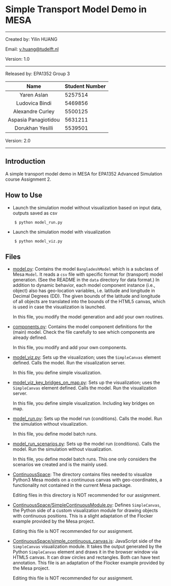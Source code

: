 # Simple Transport Model Demo in MESA

---

Created by: 
Yilin HUANG 

Email:
y.huang@tudelft.nl

Version:
1.0

---

Released by: EPA1352 Group 3

|         Name         | Student Number |
|:--------------------:|:---------------|
|     Yaren Aslan      | 5257514        | 
|    Ludovica Bindi    | 5469856        |
|   Alexandre Curley   | 5500125        | 
| Aspasia Panagiotidou | 5631211        |
|   Dorukhan Yesilli   | 5539501        |

Version:
2.0

---

## Introduction

A simple transport model demo in MESA for EPA1352 Advanced Simulation course Assignment 2. 

## How to Use

* Launch the simulation model without visualization
based on input data, outputs saved as csv
```
    $ python model_run.py
```

* Launch the simulation model with visualization
```
    $ python model_viz.py
```

## Files

* [model.py](model.py): Contains the model `BangladeshModel` which is a subclass of Mesa `Model`. It reads a `csv` file with specific format for (transport) model generation. (See the README in the `data` directory for data format.) In addition to dynamic behavior, each model component instance (i.e., object) also has geo-location variables, i.e. latitude and longitude in Decimal Degrees (DD). The given bounds of the latitude and longitude of all objects are translated into the bounds of the HTML5 canvas, which is used in case the visualization is launched. 

    In this file, you modify the model generation and add your own routines.

* [components.py](components.py): Contains the model component definitions for the (main) model. Check the file carefully to see which components are already defined. 
  
    In this file, you modify and add your own components.

* [model_viz.py](model_viz.py): Sets up the visualization; uses the `SimpleCanvas` element defined. Calls the model. Run the visualization server.

    In this file, you define simple visualization.

* [model_viz_key_bridges_on_map.py](model_viz_key_bridges_on_map.py): Sets up the visualization; uses the `SimpleCanvas` element defined. Calls the model. Run the visualization server.

    In this file, you define simple visualization. Including key bridges on map.

* [model_run.py](model_run.py): Sets up the model run (conditions). Calls the model. Run the simulation without visualization. 

    In this file, you define model batch runs.

* [model_run_scenarios.py](model_run_scenarios.py): Sets up the model run (conditions). Calls the model. Run the simulation without visualization. 

    In this file, you define model batch runs. This one only considers the scenarios we created and is the mainly used. 
  
* [ContinuousSpace](ContinuousSpace): The directory contains files needed to visualize Python3 Mesa models on a continuous canvas with geo-coordinates, a functionality not contained in the current Mesa package. 
  
    Editing files in this directory is NOT recommended for our assignment. 
 
* [ContinuousSpace/SimpleContinuousModule.py](ContinuousSpace/SimpleContinuousModule.py): Defines ``SimpleCanvas``, the Python side of a custom visualization module for drawing objects with continuous positions. This is a slight adaptation of the Flocker example provided by the Mesa project. 
  
    Editing this file is NOT recommended for our assignment. 
  
* [ContinuousSpace/simple_continuous_canvas.js](ContinuousSpace/simple_continuous_canvas.js): JavaScript side of the ``SimpleCanvas`` visualization module. It takes the output generated by the Python ``SimpleCanvas`` element and draws it in the browser window via HTML5 canvas. It can draw circles and rectangles. Both can have text annotation. This file is an adaptation of the Flocker example provided by the Mesa project. 
  
    Editing this file is NOT recommended for our assignment. 
 